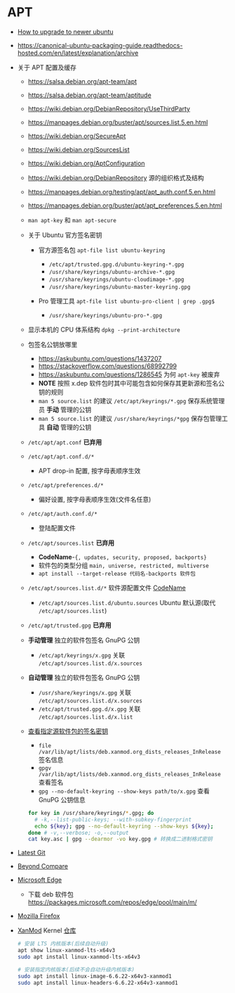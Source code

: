# APT

- [How to upgrade to newer ubuntu](http://help.ubuntu.com/community/UpgradeNotes)
- https://canonical-ubuntu-packaging-guide.readthedocs-hosted.com/en/latest/explanation/archive

- 关于 APT 配置及缓存
  * https://salsa.debian.org/apt-team/apt
  * https://salsa.debian.org/apt-team/aptitude

  * https://wiki.debian.org/DebianRepository/UseThirdParty
  * https://manpages.debian.org/buster/apt/sources.list.5.en.html

  * https://wiki.debian.org/SecureApt
  * https://wiki.debian.org/SourcesList
  * https://wiki.debian.org/AptConfiguration
  * https://wiki.debian.org/DebianRepository 源的组织格式及结构
  * https://manpages.debian.org/testing/apt/apt_auth.conf.5.en.html
  * https://manpages.debian.org/buster/apt/apt_preferences.5.en.html

  * `man apt-key` 和 `man apt-secure`
  * 关于 Ubuntu 官方签名密钥
    - 官方源签名包 `apt-file list ubuntu-keyring`
      * `/etc/apt/trusted.gpg.d/ubuntu-keyring-*.gpg`
      * `/usr/share/keyrings/ubuntu-archive-*.gpg`
      * `/usr/share/keyrings/ubuntu-cloudimage-*.gpg`
      * `/usr/share/keyrings/ubuntu-master-keyring.gpg`

    - Pro 管理工具 `apt-file list ubuntu-pro-client | grep .gpg$`
      * `/usr/share/keyrings/ubuntu-pro-*.gpg`
  * 显示本机的 CPU 体系结构 `dpkg --print-architecture`

  * 包签名公钥放哪里
    - https://askubuntu.com/questions/1437207
    - https://stackoverflow.com/questions/68992799
    - https://askubuntu.com/questions/1286545 为何 `apt-key` 被废弃
    - **NOTE** 按照 x.dep 软件包时其中可能包含如何保存其更新源和签名公钥的规则
    - `man 5 source.list` 的建议 `/etc/apt/keyrings/*.gpg`  保存系统管理员 **手动** 管理的公钥
    - `man 5 source.list` 的建议 `/usr/share/keyrings/*gpg` 保存包管理工具 **自动** 管理的公钥

  * `/etc/apt/apt.conf` **已弃用**
  * `/etc/apt/apt.conf.d/*`
    - APT drop-in 配置, 按字母表顺序生效
  * `/etc/apt/preferences.d/*`
    - 偏好设置, 按字母表顺序生效(文件名任意)

  * `/etc/apt/auth.conf.d/*`
    - 登陆配置文件

  * `/etc/apt/sources.list` **已弃用**
    - **CodeName**-`{, updates, security, proposed, backports}`
    - 软件包的类型分组 `main, universe, restricted, multiverse`
    - `apt install --target-release 代码名-backports 软件包`
  * `/etc/apt/sources.list.d/*` 软件源配置文件 [CodeName](https://wiki.ubuntu.com/Releases)
    - `/etc/apt/sources.list.d/ubuntu.sources` Ubuntu 默认源(取代 `/etc/apt/sources.list`)

  * `/etc/apt/trusted.gpg` **已弃用**
  * **手动管理** 独立的软件包签名 GnuPG 公钥
    - `/etc/apt/keyrings/x.gpg` 关联 `/etc/apt/sources.list.d/x.sources`
  * **自动管理** 独立的软件包签名 GnuPG 公钥
    - `/usr/share/keyrings/x.gpg` 关联 `/etc/apt/sources.list.d/x.sources`
    - `/etc/apt/trusted.gpg.d/x.gpg` 关联 `/etc/apt/sources.list.d/x.list`

  * [查看指定源软件包的签名密钥](https://unix.stackexchange.com/questions/653279)
    - `file /var/lib/apt/lists/deb.xanmod.org_dists_releases_InRelease` 签名信息
    - `gpgv /var/lib/apt/lists/deb.xanmod.org_dists_releases_InRelease` 查看签名
    - `gpg --no-default-keyring --show-keys path/to/x.gpg` 查看 GnuPG 公钥信息
    ```bash
    for key in /usr/share/keyrings/*.gpg; do
      # -k,--list-public-keys; --with-subkey-fingerprint
      echo ${key}; gpg --no-default-keyring --show-keys ${key};
    done # -v,--verbose; -o,--output
    cat key.asc | gpg --dearmor -vo key.gpg # 转换成二进制格式密钥
    ```

- [Latest Git](https://git-scm.com/download/linux)
- [Beyond Compare](https://www.scootersoftware.com/download)

- [Microsoft Edge](https://www.microsoft.com/en-us/edge/download/insider?form=MA13ID)
  * 下载 deb 软件包 https://packages.microsoft.com/repos/edge/pool/main/m/
- [Mozilla Firefox](https://support.mozilla.org/en-US/kb/install-firefox-linux)

- [XanMod](https://xanmod.org) Kernel [仓库](https://gitlab.com/xanmod)
  ```bash
  # 安装 LTS 内核版本(后续自动升级)
  apt show linux-xanmod-lts-x64v3
  sudo apt install linux-xanmod-lts-x64v3

  # 安装指定内核版本(后续不会自动升级内核版本)
  sudo apt install linux-image-6.6.22-x64v3-xanmod1
  sudo apt install linux-headers-6.6.22-x64v3-xanmod1
  ```
